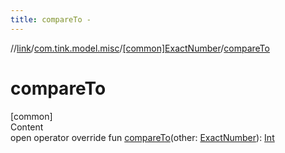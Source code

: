 ```yaml
---
title: compareTo -
---
```

//[link](../../index.md)/[com.tink.model.misc](../index.md)/[[common]ExactNumber](index.md)/[compareTo](compare-to.md)



# compareTo  
[common]  
Content  
open operator override fun [compareTo](compare-to.md)(other: [ExactNumber](index.md)): [Int](https://kotlinlang.org/api/latest/jvm/stdlib/kotlin/-int/index.html)  



